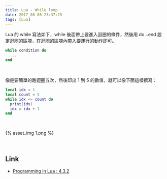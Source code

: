 ```yaml
---
title: Lua - While loop
date: 2017-08-08 23:37:25
tags: [Lua]
---
```


Lua 的 while 寫法如下，while 後面帶上要進入迴圈的條件，然後用 do…end 設定迴圈的區塊，在迴圈的區塊內帶入要運行的動作即可。  

<!-- More -->

```Lua
while condition do
  ...
end
```

<br/>


像是要簡單的跑迴圈五次，然後印出 1 到 5 的數值，就可以像下面這樣撰寫：  

```Lua
local idx = 1
local count = 5
while idx <= count do
  print(idx)
  idx = idx + 1
end
```

<br/>


{% asset_img 1.png %}

<br/>


Link
----
* [Programming in Lua : 4.3.2](https://www.lua.org/pil/4.3.2.html)
